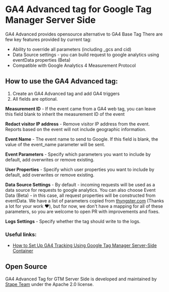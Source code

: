 # GA4 Advanced tag for Google Tag Manager Server Side

GA4 Advanced provides opensource alternative to GA4 Base Tag 
There are few key features provided by current tag:
- Ability to override all parameters (including _gcs and cid)
- Data Source settings - you can build request to google analytics using eventData properties (Beta)
- Compatible with Google Analytics 4 Measurement Protocol

## How to use the GA4 Advanced tag:

1. Create an GA4 Advanced tag and add GA4 triggers
2. All fields are optional.

**Measurement ID** - If the event came from a GA4 web tag, you can leave this field blank to inherit the measurement ID of the event

**Redact visitor IP address** - Remove visitor IP address from the event. Reports based on the event will not include geographic information.

**Event Name** - The event name to send to Google. If this field is blank, the value of the event_name parameter will be sent.

**Event Parameters** - Specify which parameters you want to include by default, add overwrites or remove existing.

**User Properties** - Specify which user properties you want to include by default, add overwrites or remove existing.

**Data Source Settings** - By default - incoming requests will be used as a data source for requests to google analytics. You can also choose Event Data (Beta) - in this case, all request properties will be constructed from eventData. We have a list of parameters copied from [thyngster.com](https://www.thyngster.com/ga4-measurement-protocol-cheatsheet/) (Thanks a lot for your work ❤️), but for now, we don't have a mapping for all of these parameters, so you are welcome to open PR with improvements and fixes.  

**Logs Settings** - Specify whether the tag should write to the logs.


### Useful links:

- [How to Set Up GA4 Tracking Using Google Tag Manager Server-Side Container](https://stape.io/blog/how-to-set-up-ga4-tracking-using-google-tag-manager-server-side-container)

## Open Source

GA4 Advanced Tag for GTM Server Side is developed and maintained by [Stape Team](https://stape.io/) under the Apache 2.0 license.
